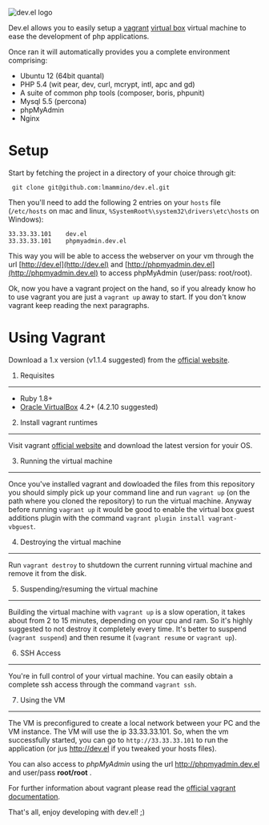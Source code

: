 ![dev.el logo](http://i.imgur.com/ACuqMZR.png)

Dev.el allows you to easily setup a [vagrant](http://www.vagrantup.com/) [virtual box](https://www.virtualbox.org/) virtual machine to ease the development of php applications.

Once ran it will automatically provides you a complete environment comprising:

* Ubuntu 12 (64bit quantal)
* PHP 5.4 (wit pear, dev, curl, mcrypt, intl, apc and gd)
* A suite of common php tools (composer, boris, phpunit)
* Mysql 5.5 (percona)
* phpMyAdmin
* Nginx

Setup
=====

Start by fetching the project in a directory of your choice through git:

     git clone git@github.com:lmammino/dev.el.git

Then you'll need to add the following 2 entries on your `hosts` file (`/etc/hosts` on mac and linux, `%SystemRoot%\system32\drivers\etc\hosts` on Windows):

	33.33.33.101	dev.el
	33.33.33.101 	phpmyadmin.dev.el

This way you will be able to access the webserver on your vm through the url [http://dev.el](http://dev.el) and [http://phpmyadmin.dev.el](http://phpmyadmin.dev.el) to access phpMyAdmin (user/pass: root/root).

Ok, now you have a vagrant project on the hand, so if you already know ho to use vagrant you are just a `vagrant up` away to start. If you don't know vagrant keep reading the next paragraphs. 

Using Vagrant
=============

Download a 1.x version (v1.1.4 suggested) from the [official website](http://vagrantup.com/).

1. Requisites
-------------
  
  * Ruby 1.8+
  * [Oracle VirtualBox](http://www.virtualbox.org/) 4.2+ (4.2.10 suggested)

2. Install vagrant runtimes
------------------------

Visit vagrant [official website](http://vagrantup.com/) and download the latest version for youir OS.

3. Running the virtual machine
------------------------------

Once you've installed vagrant and dowloaded the files from this repository you should simply pick up your command line and run `vagrant up` (on the path where you cloned the repository) to run the virtual machine. Anyway before running `vagrant up` it would be good to enable the virtual box guest additions plugin with the command `vagrant plugin install vagrant-vbguest`.

4. Destroying the virtual machine
---------------------------------

Run `vagrant destroy` to shutdown the current running virtual machine and remove it from the disk.

5. Suspending/resuming the virtual machine
------------------------------------------

Building the virtual machine with `vagrant up` is a slow operation, it takes about from 2 to 15 minutes, depending on your cpu and ram. So it's highly suggested to not destroy it completely every time. It's better to suspend (`vagrant suspend`) and then resume it (`vagrant resume` or `vagrant up`).

6. SSH Access
-------------

You're in full control of your virtual machine. You can easily obtain a complete ssh access through the command `vagrant ssh`.

7. Using the VM
---------------

The VM is preconfigured to create a local network between your PC and the VM instance. The VM will use the ip 33.33.33.101.
So, when the vm successfully started, you can go to `http://33.33.33.101` to run the application (or jus http://dev.el if you tweaked your hosts files).

You can also access to _phpMyAdmin_ using the url http://phpmyadmin.dev.el and user/pass **root/root** .

For further information about vagrant please read the [official vagrant documentation](http://docs.vagrantup.com).


That's all, 
enjoy developing with dev.el! ;)